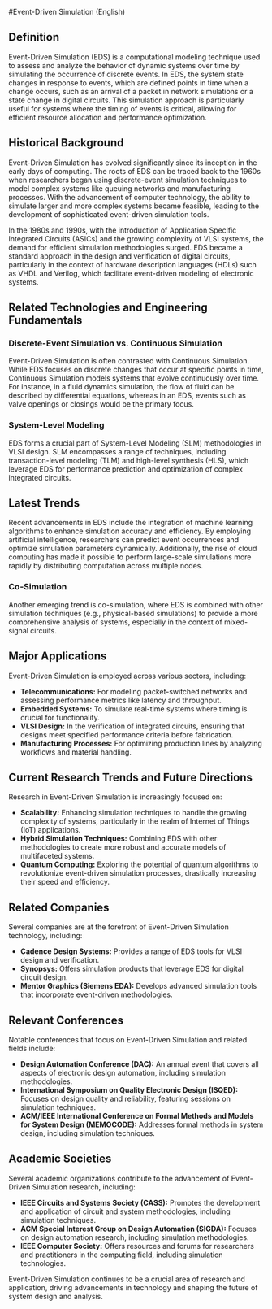 #Event-Driven Simulation (English)

## Definition

Event-Driven Simulation (EDS) is a computational modeling technique used to assess and analyze the behavior of dynamic systems over time by simulating the occurrence of discrete events. In EDS, the system state changes in response to events, which are defined points in time when a change occurs, such as an arrival of a packet in network simulations or a state change in digital circuits. This simulation approach is particularly useful for systems where the timing of events is critical, allowing for efficient resource allocation and performance optimization.

## Historical Background

Event-Driven Simulation has evolved significantly since its inception in the early days of computing. The roots of EDS can be traced back to the 1960s when researchers began using discrete-event simulation techniques to model complex systems like queuing networks and manufacturing processes. With the advancement of computer technology, the ability to simulate larger and more complex systems became feasible, leading to the development of sophisticated event-driven simulation tools.

In the 1980s and 1990s, with the introduction of Application Specific Integrated Circuits (ASICs) and the growing complexity of VLSI systems, the demand for efficient simulation methodologies surged. EDS became a standard approach in the design and verification of digital circuits, particularly in the context of hardware description languages (HDLs) such as VHDL and Verilog, which facilitate event-driven modeling of electronic systems.

## Related Technologies and Engineering Fundamentals

### Discrete-Event Simulation vs. Continuous Simulation

Event-Driven Simulation is often contrasted with Continuous Simulation. While EDS focuses on discrete changes that occur at specific points in time, Continuous Simulation models systems that evolve continuously over time. For instance, in a fluid dynamics simulation, the flow of fluid can be described by differential equations, whereas in an EDS, events such as valve openings or closings would be the primary focus.

### System-Level Modeling

EDS forms a crucial part of System-Level Modeling (SLM) methodologies in VLSI design. SLM encompasses a range of techniques, including transaction-level modeling (TLM) and high-level synthesis (HLS), which leverage EDS for performance prediction and optimization of complex integrated circuits.

## Latest Trends

Recent advancements in EDS include the integration of machine learning algorithms to enhance simulation accuracy and efficiency. By employing artificial intelligence, researchers can predict event occurrences and optimize simulation parameters dynamically. Additionally, the rise of cloud computing has made it possible to perform large-scale simulations more rapidly by distributing computation across multiple nodes.

### Co-Simulation

Another emerging trend is co-simulation, where EDS is combined with other simulation techniques (e.g., physical-based simulations) to provide a more comprehensive analysis of systems, especially in the context of mixed-signal circuits.

## Major Applications

Event-Driven Simulation is employed across various sectors, including:

- **Telecommunications:** For modeling packet-switched networks and assessing performance metrics like latency and throughput.
- **Embedded Systems:** To simulate real-time systems where timing is crucial for functionality.
- **VLSI Design:** In the verification of integrated circuits, ensuring that designs meet specified performance criteria before fabrication.
- **Manufacturing Processes:** For optimizing production lines by analyzing workflows and material handling.

## Current Research Trends and Future Directions

Research in Event-Driven Simulation is increasingly focused on:

- **Scalability:** Enhancing simulation techniques to handle the growing complexity of systems, particularly in the realm of Internet of Things (IoT) applications.
- **Hybrid Simulation Techniques:** Combining EDS with other methodologies to create more robust and accurate models of multifaceted systems.
- **Quantum Computing:** Exploring the potential of quantum algorithms to revolutionize event-driven simulation processes, drastically increasing their speed and efficiency.

## Related Companies

Several companies are at the forefront of Event-Driven Simulation technology, including:

- **Cadence Design Systems:** Provides a range of EDS tools for VLSI design and verification.
- **Synopsys:** Offers simulation products that leverage EDS for digital circuit design.
- **Mentor Graphics (Siemens EDA):** Develops advanced simulation tools that incorporate event-driven methodologies.

## Relevant Conferences

Notable conferences that focus on Event-Driven Simulation and related fields include:

- **Design Automation Conference (DAC):** An annual event that covers all aspects of electronic design automation, including simulation methodologies.
- **International Symposium on Quality Electronic Design (ISQED):** Focuses on design quality and reliability, featuring sessions on simulation techniques.
- **ACM/IEEE International Conference on Formal Methods and Models for System Design (MEMOCODE):** Addresses formal methods in system design, including simulation techniques.

## Academic Societies

Several academic organizations contribute to the advancement of Event-Driven Simulation research, including:

- **IEEE Circuits and Systems Society (CASS):** Promotes the development and application of circuit and system methodologies, including simulation techniques.
- **ACM Special Interest Group on Design Automation (SIGDA):** Focuses on design automation research, including simulation methodologies.
- **IEEE Computer Society:** Offers resources and forums for researchers and practitioners in the computing field, including simulation technologies.

Event-Driven Simulation continues to be a crucial area of research and application, driving advancements in technology and shaping the future of system design and analysis.